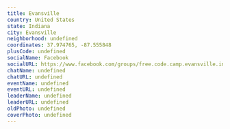 ```yaml
---
title: Evansville
country: United States
state: Indiana
city: Evansville
neighborhood: undefined
coordinates: 37.974765, -87.555848
plusCode: undefined
socialName: Facebook
socialURL: https://www.facebook.com/groups/free.code.camp.evansville.in
chatName: undefined
chatURL: undefined
eventName: undefined
eventURL: undefined
leaderName: undefined
leaderURL: undefined
oldPhoto: undefined
coverPhoto: undefined
---
```

